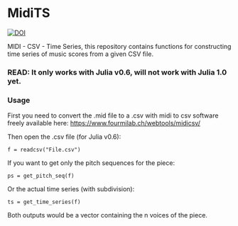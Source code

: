# MidiTS
<a href="https://zenodo.org/badge/latestdoi/191198911"><img src="https://zenodo.org/badge/191198911.svg" alt="DOI"></a>

MIDI - CSV - Time Series, this repository contains functions for constructing time series of music scores from a given CSV file.
### READ: It only works with Julia v0.6, will not work with Julia 1.0 yet.

### Usage
First you need to convert the .mid file to a .csv with midi to csv software freely available here: https://www.fourmilab.ch/webtools/midicsv/

Then open the .csv file (for Julia v0.6):

```
f = readcsv("File.csv")

```
If you want to get only the pitch sequences for the piece:

```
ps = get_pitch_seq(f)

```
Or the actual time series (with subdivision):

```
ts = get_time_series(f)

```

Both outputs would be a vector containing the n voices of the piece. 
